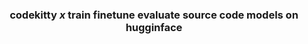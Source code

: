 <h3><p align="center"> codekitty <i>x</i> train finetune evaluate source code models on hugginface </p></h3>
